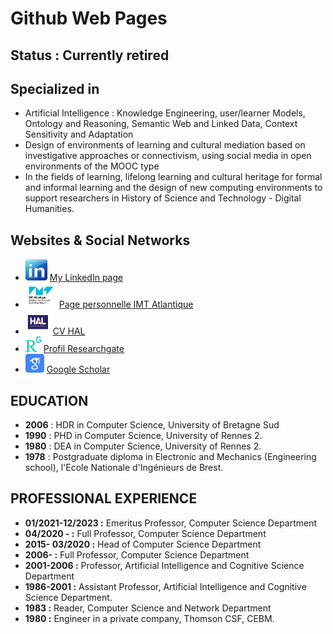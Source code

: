 # Github Web Pages

## Status : Currently retired

## Specialized in
* Artificial Intelligence : Knowledge Engineering, user/learner Models, Ontology and Reasoning, Semantic Web and Linked Data, Context Sensitivity and Adaptation
* Design of environments of learning and cultural mediation based on investigative approaches or connectivism, using social media in open environments of the MOOC type
* In the fields of learning, lifelong learning and cultural heritage for formal and informal learning and the design of new computing environments to support researchers in History of Science and Technology - Digital Humanities.

## Websites & Social Networks

* <img src="media/linkedin.jpeg" width="35" height="35"> <a href="https://www.linkedin.com/in/sergegarlatti/" target="_blank" > My LinkedIn page </a>
* <img src="media/IMTatlantique.jpeg" width="50" height="40"> <a href="https://www.imt-atlantique.fr/fr/personne/serge-garlatti" target="_blank" > Page personnelle IMT Atlantique </a>
* <img src="media/HAL.jpeg" width="40" height="40"> <a href="https://cv.archives-ouvertes.fr/serge-garlatti" target="_blank" > CV HAL </a>
* <img src="media/RG.jpeg" width="25" height="25"> <a href="https://www.researchgate.net/profile/Serge-Garlatti" target="_blank" > Profil Researchgate </a>
* <img src="media/GS.jpeg" width="30" height="30"> <a href="https://scholar.google.fr/citations?view_op=list_works&hl=fr&user=yCdOUkUAAAAJ&gmla=AJsN-F4mAq6P6-KVZwH0xdTrWGOMPNylF17kmPamTpVtKMETOQYq3NsLYgnrtCyD9yfGnEsf-mLDGHS21FCEmocw8j3Po4YIT2-aBtx3d090iG4hJvnSRX7FSmTglHkyRBrAWAYMy6kQcCSEVlVCTKpAuL_AG94i5F2mYOT-s6Wfe_zmeg5oOFU" target="_blank" > Google Scholar </a>

## EDUCATION

* **2006** : HDR  in Computer Science, University of  Bretagne Sud
* **1990** : PHD in Computer Science, University of Rennes 2.
* **1980** : DEA in Computer Science, University of Rennes 2.
* **1978** : Postgraduate diploma in Electronic and Mechanics (Engineering school), l'Ecole Nationale d'Ingénieurs de Brest.

## PROFESSIONAL EXPERIENCE

* **01/2021-12/2023 :** Emeritus Professor, Computer Science Department
* **04/2020 - :** Full Professor, Computer Science Department
* **2015- 03/2020 :** Head of Computer Science Department
* **2006- :** Full Professor, Computer Science Department
* **2001-2006 :** Professor, Artificial Intelligence and Cognitive Science Department
* **1986-2001 :** Assistant Professor, Artificial Intelligence and Cognitive Science Department.
* **1983 :** Reader, Computer Science and Network Department
* **1980 :** Engineer in a private company, Thomson CSF, CEBM.
